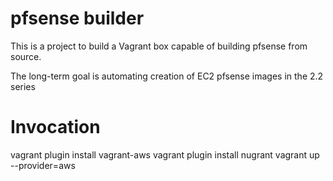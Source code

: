 pfsense builder
===============

This is a project to build a Vagrant box capable of building pfsense from source.

The long-term goal is automating creation of EC2 pfsense images in the 2.2 series

Invocation
==========

vagrant plugin install vagrant-aws
vagrant plugin install nugrant
vagrant up --provider=aws
